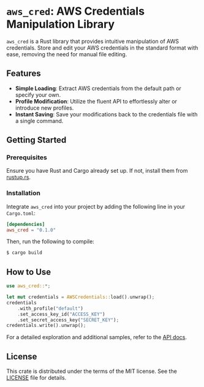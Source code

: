 # `aws_cred`: AWS Credentials Manipulation Library

`aws_cred` is a Rust library that provides intuitive manipulation of AWS credentials. Store and edit your AWS credentials in the standard format with ease, removing the need for manual file editing.

## Features

- **Simple Loading**: Extract AWS credentials from the default path or specify your own.
- **Profile Modification**: Utilize the fluent API to effortlessly alter or introduce new profiles.
- **Instant Saving**: Save your modifications back to the credentials file with a single command.

## Getting Started

### Prerequisites

Ensure you have Rust and Cargo already set up. If not, install them from [rustup.rs](https://rustup.rs/).

### Installation

Integrate `aws_cred` into your project by adding the following line in your `Cargo.toml`:

```toml
[dependencies]
aws_cred = "0.1.0"
```

Then, run the following to compile:

```bash
$ cargo build
```

## How to Use

```rust
use aws_cred::*;

let mut credentials = AWSCredentials::load().unwrap();
credentials
    .with_profile("default")
    .set_access_key_id("ACCESS_KEY")
    .set_secret_access_key("SECRET_KEY");
credentials.write().unwrap();
```

For a detailed exploration and additional samples, refer to the [API docs](https://docs.rs/aws_cred/0.0.1/aws_cred).

## License

This crate is distributed under the terms of the MIT license. See the [LICENSE](https://opensource.org/licenses/MIT) file for details.
